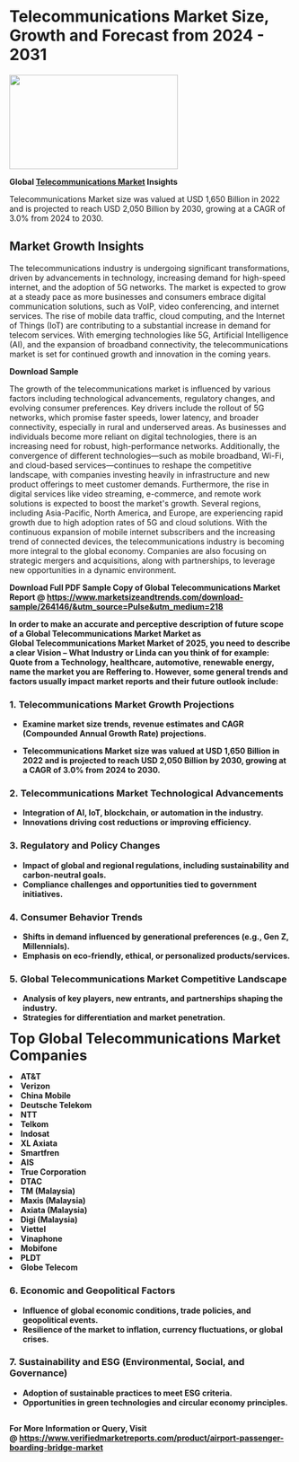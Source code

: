 <H1>Telecommunications Market Size, Growth and Forecast from 2024 - 2031</H1><img class="aligncenter size-medium wp-image-584254" src="https://thirdeyenews.in/wp-content/uploads/2024/09/Global-Market-Research-300x168.jpeg" alt="" width="300" height="168" /><p><strong>Global&nbsp;<a href="https://www.marketsizeandtrends.com/download-sample/264146/&amp;utm_source=Pulse&amp;utm_medium=218">Telecommunications Market</a> Insights</strong></p><p>Telecommunications Market size was valued at USD 1,650 Billion in 2022 and is projected to reach USD 2,050 Billion by 2030, growing at a CAGR of 3.0% from 2024 to 2030.</p><p><h2>Market Growth Insights</h2> <p>The telecommunications industry is undergoing significant transformations, driven by advancements in technology, increasing demand for high-speed internet, and the adoption of 5G networks. The market is expected to grow at a steady pace as more businesses and consumers embrace digital communication solutions, such as VoIP, video conferencing, and internet services. The rise of mobile data traffic, cloud computing, and the Internet of Things (IoT) are contributing to a substantial increase in demand for telecom services. With emerging technologies like 5G, Artificial Intelligence (AI), and the expansion of broadband connectivity, the telecommunications market is set for continued growth and innovation in the coming years.</p> <p><strong>Download Sample</strong></p> <p>The growth of the telecommunications market is influenced by various factors including technological advancements, regulatory changes, and evolving consumer preferences. Key drivers include the rollout of 5G networks, which promise faster speeds, lower latency, and broader connectivity, especially in rural and underserved areas. As businesses and individuals become more reliant on digital technologies, there is an increasing need for robust, high-performance networks. Additionally, the convergence of different technologies—such as mobile broadband, Wi-Fi, and cloud-based services—continues to reshape the competitive landscape, with companies investing heavily in infrastructure and new product offerings to meet customer demands. Furthermore, the rise in digital services like video streaming, e-commerce, and remote work solutions is expected to boost the market's growth. Several regions, including Asia-Pacific, North America, and Europe, are experiencing rapid growth due to high adoption rates of 5G and cloud solutions. With the continuous expansion of mobile internet subscribers and the increasing trend of connected devices, the telecommunications industry is becoming more integral to the global economy. Companies are also focusing on strategic mergers and acquisitions, along with partnerships, to leverage new opportunities in a dynamic environment. <p><strong></p><p><span class=""><strong>Download Full PDF Sample Copy of Global Telecommunications Market Report</strong> @ <a href="https://www.marketsizeandtrends.com/download-sample/264146/&amp;utm_source=Pulse&amp;utm_medium=218" target="_blank">https://www.marketsizeandtrends.com/download-sample/264146/&amp;utm_source=Pulse&amp;utm_medium=218</a></span></p><p>In order to make an accurate and perceptive description of future scope of a Global&nbsp;Telecommunications Market Market as Global&nbsp;Telecommunications Market Market of 2025, you need to describe a clear Vision &ndash; What Industry or Linda can you think of for example: Quote from a Technology, healthcare, automotive, renewable energy, name the market you are Reffering to. However, some general trends and factors usually impact market reports and their future outlook include:</p><h3>1.&nbsp;<strong>Telecommunications Market Growth Projections</strong></h3><ul><li>Examine market size trends, revenue estimates and CAGR (Compounded Annual Growth Rate) projections.</li><li><p>Telecommunications Market size was valued at USD 1,650 Billion in 2022 and is projected to reach USD 2,050 Billion by 2030, growing at a CAGR of 3.0% from 2024 to 2030.</p></li></ul><h3>2.&nbsp;<strong>Telecommunications Market Technological Advancements</strong></h3><ul><li>Integration of AI, IoT, blockchain, or automation in the industry.</li><li>Innovations driving cost reductions or improving efficiency.</li></ul><h3>3.&nbsp;<strong>Regulatory and Policy Changes</strong></h3><ul><li>Impact of global and regional regulations, including sustainability and carbon-neutral goals.</li><li>Compliance challenges and opportunities tied to government initiatives.</li></ul><h3>4.&nbsp;<strong>Consumer Behavior Trends</strong></h3><ul><li>Shifts in demand influenced by generational preferences (e.g., Gen Z, Millennials).</li><li>Emphasis on eco-friendly, ethical, or personalized products/services.</li></ul><h3>5.&nbsp;<strong>Global Telecommunications Market Competitive Landscape</strong></h3><ul><li>Analysis of key players, new entrants, and partnerships shaping the industry.</li><li>Strategies for differentiation and market penetration.</li></ul><p data-pm-slice="1 1 []"><span style="color: inherit; font-family: inherit; font-size: 25px;">Top Global Telecommunications Market Companies</span></p><div class="" data-test-id=""><p><li>AT&T</li><li> Verizon</li><li> China Mobile</li><li> Deutsche Telekom</li><li> NTT</li><li> Telkom</li><li> Indosat</li><li> XL Axiata</li><li> Smartfren</li><li> AIS</li><li> True Corporation</li><li> DTAC</li><li> TM (Malaysia)</li><li> Maxis (Malaysia)</li><li> Axiata (Malaysia)</li><li> Digi (Malaysia)</li><li> Viettel</li><li> Vinaphone</li><li> Mobifone</li><li> PLDT</li><li> Globe Telecom</li></p></div><h3>6.&nbsp;<strong>Economic and Geopolitical Factors</strong></h3><ul><li>Influence of global economic conditions, trade policies, and geopolitical events.</li><li>Resilience of the market to inflation, currency fluctuations, or global crises.</li></ul><h3>7.&nbsp;<strong>Sustainability and ESG (Environmental, Social, and Governance)</strong></h3><ul><li>Adoption of sustainable practices to meet ESG criteria.</li><li>Opportunities in green technologies and circular economy principles.</li></ul><h2><strong style="font-size: 14px;">For More Information or Query, Visit @&nbsp;</strong><a style="background-color: #ffffff; font-size: 14px;" href="https://www.marketsizeandtrends.com/report/telecommunications-market/" target="_blank">https://www.verifiedmarketreports.com/product/airport-passenger-boarding-bridge-market</a></h2>
